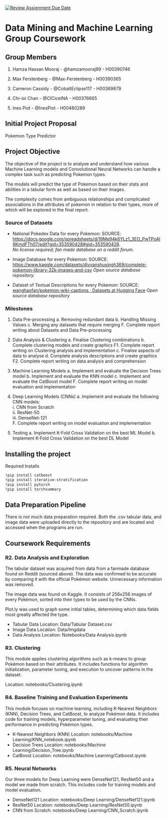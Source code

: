 ﻿[![Review Assignment Due Date](https://classroom.github.com/assets/deadline-readme-button-22041afd0340ce965d47ae6ef1cefeee28c7c493a6346c4f15d667ab976d596c.svg)](https://classroom.github.com/a/TnJIQ-Y6)

# Data Mining and Machine Learning Group Coursework
 
  

## Group Members

1. Hamza Hassan Mooraj - @hamzamooraj99 - H00390746

2. Max Ferstenberg - @Max-Ferstenberg - H00390365

3. Cameron Cassidy - @CobaltEclipse117 - H00369879

4. Chi-ioi Chan - @CICiceINA - H00376665

5. Ines Piot - @InesPiot - H00480289

  

## Initial Project Proposal

Pokemon Type Predictor

  

## Project Objective

The objective of the project is to analyse and understand how various Machine Learning models and Convolutional Neural Networks can handle a complex task such as predicting Pokemon types.

The models will predict the type of Pokemon based on their stats and abilities in a tabular form as well as based on their images. 

The complexity comes from ambiguous relationships and complicated associations in the attributes of pokemon in relation to their types, more of which will be explored in the final report.

  

### Source of Datasets


- National Pokedex Data for every Pokemon:
SOURCE: https://docs.google.com/spreadsheets/d/19Me94k6YLz1_3EO_PwTPsAI9KmdFTh07/edit?gid=353590428#gid=353590428.  
*No license required; fan made database on a reddit forum.*

- Image Database for every Pokemon: 
SOURCE: https://www.kaggle.com/datasets/divyanshusingh369/complete-pokemon-library-32k-images-and-csv
*Open source database repository.*

- Dataset of Textual Descriptions for every Pokemon:
SOURCE:
[wanghaofan/pokemon-wiki-captions · Datasets at Hugging Face](https://huggingface.co/datasets/wanghaofan/pokemon-wiki-captions?row=1)
*Open source database repository*

  

### Milestones

1. Data Pre-processing
	a. Removing redundant data
	b. Handling Missing Values
	c. Merging any datasets that require merging
	F. Complete report writing about Datasets and Data Pre-processing
	

2. Data Analysis & Clustering
	a. Finalise Clustering combinations
	b. Complete clustering models and create graphics 
	F1. Complete report writing on Clustering analysis and implementation
	c. Finalise aspects of data to analyse
	d. Complete analysis descriptions and create graphics
	F2. Complete report writing on data analysis and comprehension


3. Machine Learning Models
	a. Implement and evaluate the Decision Trees model
	b. Implement and evaluate the KNN model
	c. Implement and evaluate the CatBoost model
	F. Complete report writing on model evaluation and implementation


4. Deep Learning Models (CNNs)
	a. Implement and evaluate the following CNN models:  
		i. CNN from Scratch  
		ii. ResNet-50   
		iii. DenseNet-121   
	F. Complete report writing on model evaluation and implementation


5. Testing
	a. Implement K-Fold Cross Validation on the best ML Model
	b. Implement K-Fold Cross Validation on the best DL Model

  
  

## Installing the project

Required Installs
```bash
!pip install catboost
!pip install iterative-stratification
!pip install pytorch
!pip install torchsummary
```

## Data Preparation Pipeline

  
There is not much data preparation required. Both the .csv tabular data, and image data were uploaded directly to the repository and are located and accessed when the programs are run.
  
  

## Coursework Requirements


### R2. Data Analysis and Exploration

  The tabular dataset was acquired from data from a fanmade database found on Reddit (sourced above). The data was confirmed to be accurate by comparing it with the official Pokémon website.
  Unnecessary information was removed.
  
  The image data was found on Kaggle. It consists of 256x256 images of every Pokémon, sorted into their types to be used by the CNNs.
  
  Plot.ly was used to graph some initial tables, determining which data fields most greatly affected the type.
  
  - Tabular Data Location: Data/Tabular Dataset.csv
  - Image Data Location: Data/Imgdata  
  - Data Analysis Location: Notebooks/Data Analysis.ipynb

### R3. Clustering

  This module applies clustering algorithms such as k-means to group Pokémon based on their attributes. It includes functions for algorithm initialization, parameter tuning, and execution to uncover patterns in the dataset.

  Location: notebooks/Clustering.ipynb

### R4. Baseline Training and Evaluation Experiments
  This module focuses on machine learning, including K-Nearest Neighbors (KNN), Decision Trees, and CatBoost, to analyze Pokémon data. It includes code for training models, hyperparameter tuning, and evaluating their performance in predicting Pokémon types.
  
  - K-Nearest Neighbors (KNN) Location: notebooks/Machine Learning/KNN_notebook.ipynb
  - Decision Trees Location: notebooks/Machine Learning/Decision_Tree.ipynb
  - CatBoost Location: notebooks/Machine Learning/Catboost.ipynb

### R5. Neural Networks
Our three models for Deep Learning were DenseNet121, ResNet50 and a model we made from scratch. This includes code for training models and model evaluation.

  - DenseNet121 Location: notebooks/Deep Learning/DenseNet121.ipynb
  - ResNet50 Location: notebooks/Deep Learning/ResNet50.ipynb
  - CNN from Scratch: notebooks/Deep Learning/CNN_Scratch.ipynb
